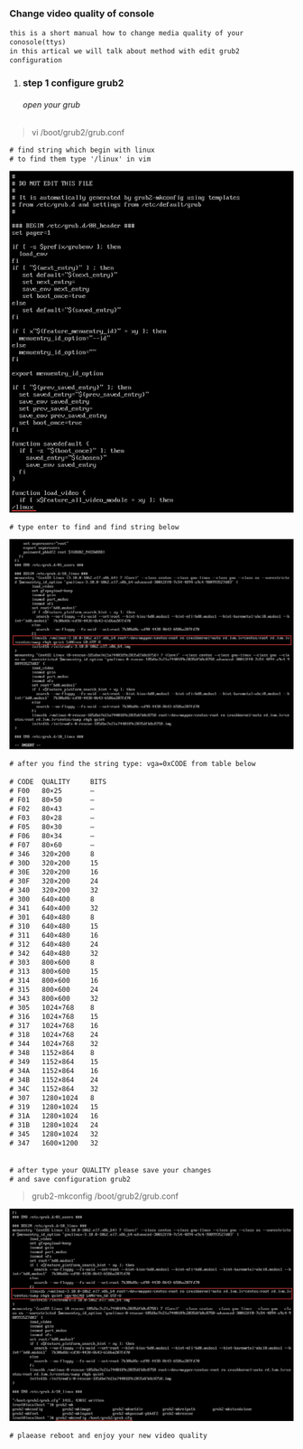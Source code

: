 ### Change video quality of console  

	this is a short manual how to change media quality of your conosole(ttys)  
	in this artical we will talk about method with edit grub2 configuration  

1. ### step 1 configure grub2  

	###### open your grub  
  
> vi /boot/grub2/grub.conf  

	# find string which begin with linux  
	# to find them type '/linux' in vim  

![img1](./imgs/1.png)  

	# type enter to find and find string below  

![img2](./imgs/2.png)

	# after you find the string type: vga=0xCODE from table below  

	# CODE	QUALITY		BITS  
	# F00	80×25		—  
	# F01	80×50		—  
	# F02	80×43		—  
	# F03	80×28		—  
	# F05	80×30		—  
	# F06	80×34		—  
	# F07	80×60		—  
	# 346	320×200		8  
	# 30D	320×200		15    
	# 30E	320×200		16    
	# 30F	320×200		24     
	# 340	320×200		32    
	# 300	640×400		8    
	# 341	640×400		32    
	# 301	640×480		8    
	# 310	640×480		15    
	# 311	640×480		16    
	# 312	640×480		24    
	# 342	640×480		32    
	# 303	800×600		8    
	# 313	800×600		15    
	# 314	800×600		16  
	# 315	800×600		24  
	# 343	800×600		32    
	# 305	1024×768	8  
	# 316	1024×768	15  
	# 317	1024×768	16  
	# 318	1024×768	24  
	# 344	1024×768	32  
	# 348	1152×864	8  
	# 349	1152×864	15  
	# 34A	1152×864	16  
	# 34B	1152×864	24  
	# 34C	1152×864	32  
	# 307	1280×1024	8  
	# 319	1280×1024	15  
	# 31A	1280×1024	16  
	# 31B	1280×1024	24  
	# 345	1280×1024	32  
	# 347	1600×1200	32  


	# after type your QUALITY please save your changes  
	# and save configuration grub2  

> grub2-mkconfig /boot/grub2/grub.conf  

![img3](./imgs/3.png)  

	# plaease reboot and enjoy your new video quality  
	